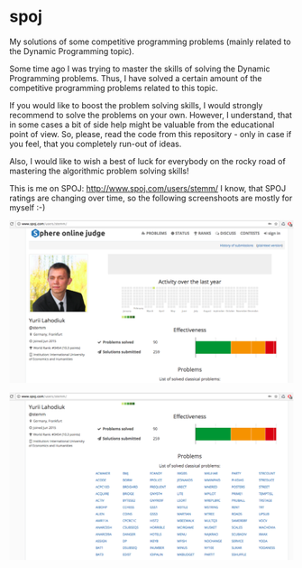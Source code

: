 # spoj
My solutions of some competitive programming problems (mainly related to the Dynamic Programming topic).

Some time ago I was trying to master the skills of solving the Dynamic Programming problems. Thus, I have solved a certain amount of the competitive programming problems related to this topic. 

If you would like to boost the problem solving skills, I would strongly recommend to solve the problems on your own. However, I understand, that in some cases a bit of side help might be valuable from the educational point of view.
So, please, read the code from this repository - only in case if you feel, that you completely run-out of ideas.

Also, I would like to wish a best of luck for everybody on the rocky road of mastering the algorithmic problem solving skills!

This is me on SPOJ: http://www.spoj.com/users/stemm/
I know, that SPOJ ratings are changing over time, so the following screenshoots are mostly for myself :-)

![Screenshot2](info/screenshot2.png)

![Screenshot1](info/screenshot1.png)
